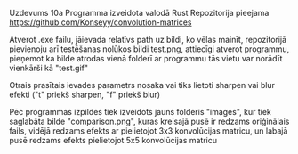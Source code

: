 Uzdevums 10a
Programma izveidota valodā Rust Repozitorija pieejama https://github.com/Konseyy/convolution-matrices

Atverot .exe failu, jāievada relatīvs path uz bildi, ko vēlas mainīt, repozitorijā pievienoju arī testēšanas nolūkos bildi test.png, attiecīgi atverot programmu, pieņemot ka bilde atrodas vienā folderī ar programmu tās vietu var norādīt vienkārši kā "test.gif"

Otrais prasītais ievades parametrs nosaka vai tiks lietoti sharpen vai blur efekti ("t" priekš sharpen, "f" priekš blur)

Pēc programmas izpildes tiek izveidots jauns folderis "images", kur tiek saglabāta bilde "comparison.png", kuras kreisajā pusē ir redzams oriģinālais fails, vidējā redzams efekts ar pielietojot 3x3 konvolūcijas matricu, un labajā pusē redzams efekts pielietojot 5x5 konvolūcijas matricu
